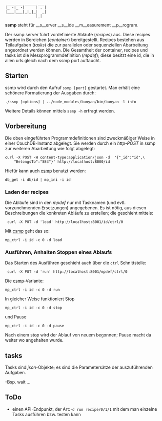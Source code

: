 ```
 ___ ___ _____ ___ 
|_ -|_ -|     | . |
|___|___|_|_|_|  _|
              |_|

```


__ssmp__ steht für  __s__erver __s__ide __m__easurement __p__rogram.

Der ssmp server führt vordefinierte Abläufe (_recipes_) aus. Diese recipes
werden in Bereichen (_container_) bereitgestellt. Recipes bestehen
aus Teilaufgaben (_tasks_) die zur  parallelen oder sequenziellen
Abarbeitung angeordnet werden können.
Die Gesamtheit der container, recipes und tasks ist die Messprogrammdefinition
(_mpdef_);
diese besitzt eine id, die in allen urls gleich nach dem ssmp port auftaucht.

## Starten

ssmp wird durch den Aufruf ```ssmp [port]``` gestartet. Man erhält
eine schönere Formatierung der Ausgaben durch:
```
./ssmp [options] | ../node_modules/bunyan/bin/bunyan -l info
```
Weitere Details können mittels ```ssmp -h``` erfragt werden.

## Vorbereitung

Die oben eingeführten  Programmdefinitionen  sind zweckmäßiger
Weise in einer CouchDB-Instanz abgelegt. Sie werden durch ein
_http-POST_ in ssmp zur weiteren Abarbeitung wie folgt abgelegt: 

```
curl -X POST -H content-type:application/json -d  '{"_id":"id",\
	"BelongsTo":"SE3"}' http://localhost:8000/id
```

Hiefür kann auch [csmp](https://github.com/wactbprot/csmp) benutzt werden:

```
db_get -i db/id | mp_ini -i id
```


### Laden der recipes

Die Abläufe sind in den _mpdef_ nur mit Tasknamen
(und evtl. vorzunehmenden Ersetzungen) angegebenen.
Es ist nötig, aus diesen Beschreibungen die konkreten
Abläufe zu erstellen; die geschieht mittels:

```
 curl -X PUT -d 'load' http://localhost:8001/id/ctrl/0
```

Mit  [csmp](https://github.com/wactbprot/csmp) geht das so:

```
mp_ctrl -i id -c 0 -d load
```

### Ausführen, Anhalten Stoppen eines Ablaufs

Das Starten des Ausführen geschieht auch über die ```ctrl``` Schnittstelle:

```
 curl -X PUT -d 'run' http://localhost:8001/mpdef/ctrl/0
```

Die  [csmp](https://github.com/wactbprot/csmp)-Variante:

```
mp_ctrl -i id -c 0 -d run
```

In gleicher Weise funktioniert Stop

```
mp_ctrl -i id -c 0 -d stop
```

und Pause

```
mp_ctrl -i id -c 0 -d pause
```

Nach einem stop wird der Ablauf von neuem begonnen;
Pause macht da weiter wo angehalten wurde.




## tasks

Tasks sind _json_-Objekte;
es sind die Parametersätze der auszuführenden Aufgaben.

-Bsp. wait ...

## ToDo

* einen API-Endpunkt, der Art:```-d run recipe/0/1/1```
  mit dem man  einzelne Tasks ausführen bzw. testen kann
